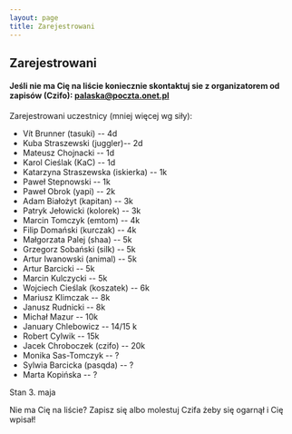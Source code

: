 ```yaml
---
layout: page
title: Zarejestrowani
---
```


## Zarejestrowani

#### Jeśli nie ma Cię na liście koniecznie skontaktuj sie z organizatorem od zapisów (Czifo): palaska@poczta.onet.pl

Zarejestrowani uczestnicy (mniej więcej wg siły):

- Vít Brunner (tasuki) -- 4d
- Kuba Straszewski (juggler)-- 2d
- Mateusz Chojnacki -- 1d
- Karol Cieślak (KaC) -- 1d
- Katarzyna Straszewska (iskierka) -- 1k
- Paweł Stepnowski -- 1k
- Paweł Obrok (yapi) -- 2k
- Adam Białożyt (kapitan) -- 3k
- Patryk Jełowicki (kolorek) -- 3k
- Marcin Tomczyk (emtom) -- 4k
- Filip Domański (kurczak) -- 4k
- Małgorzata Palej (shaa) -- 5k
- Grzegorz Sobański (silk) -- 5k
- Artur Iwanowski (animal) -- 5k
- Artur Barcicki -- 5k
- Marcin Kulczycki -- 5k
- Wojciech Cieślak (koszatek) -- 6k
- Mariusz Klimczak -- 8k
- Janusz Rudnicki -- 8k
- Michał Mazur -- 10k
- January Chlebowicz -- 14/15 k
- Robert Cylwik -- 15k
- Jacek Chroboczek (czifo) -- 20k
- Monika Sas-Tomczyk -- ?
- Sylwia Barcicka (pasqda) -- ?
- Marta Kopińska -- ? 


Stan 3. maja

Nie ma Cię na liście?  Zapisz się albo molestuj Czifa żeby się ogarnął i Cię wpisał!
